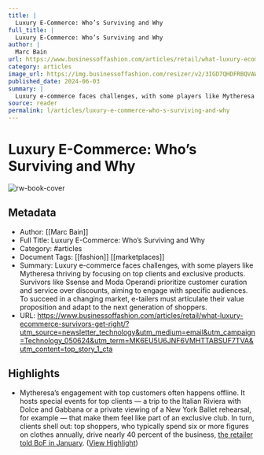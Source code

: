 ```yaml
---
title: |
  Luxury E-Commerce: Who’s Surviving and Why
full_title: |
  Luxury E-Commerce: Who’s Surviving and Why
author: |
  Marc Bain
url: https://www.businessoffashion.com/articles/retail/what-luxury-ecommerce-survivors-get-right/?utm_source=newsletter_technology&utm_medium=email&utm_campaign=Technology_050624&utm_term=MK6EU5U6JNF6VMHTTABSUF7TVA&utm_content=top_story_1_cta
category: articles
image_url: https://img.businessoffashion.com/resizer/v2/3IGD7QHDFRBQVAWSM6ITAG4JUA.png?smart=true&auth=284c5112a75bd577aac41577e9bdf0eb611bd5bd4dfb69d90f946d34f37c48b6&width=1200&height=630
published_date: 2024-06-03
summary: |
  Luxury e-commerce faces challenges, with some players like Mytheresa thriving by focusing on top clients and exclusive products. Survivors like Ssense and Moda Operandi prioritize customer curation and service over discounts, aiming to engage with specific audiences. To succeed in a changing market, e-tailers must articulate their value proposition and adapt to the next generation of shoppers.
source: reader
permalink: l/articles/luxury-e-commerce-who-s-surviving-and-why
---
```

# Luxury E-Commerce: Who’s Surviving and Why

![rw-book-cover](https://img.businessoffashion.com/resizer/v2/3IGD7QHDFRBQVAWSM6ITAG4JUA.png?smart=true&auth=284c5112a75bd577aac41577e9bdf0eb611bd5bd4dfb69d90f946d34f37c48b6&width=1200&height=630)

## Metadata
- Author: [[Marc Bain]]
- Full Title: Luxury E-Commerce: Who’s Surviving and Why
- Category: #articles
- Document Tags: [[fashion]] [[marketplaces]] 
- Summary: Luxury e-commerce faces challenges, with some players like Mytheresa thriving by focusing on top clients and exclusive products. Survivors like Ssense and Moda Operandi prioritize customer curation and service over discounts, aiming to engage with specific audiences. To succeed in a changing market, e-tailers must articulate their value proposition and adapt to the next generation of shoppers.
- URL: https://www.businessoffashion.com/articles/retail/what-luxury-ecommerce-survivors-get-right/?utm_source=newsletter_technology&utm_medium=email&utm_campaign=Technology_050624&utm_term=MK6EU5U6JNF6VMHTTABSUF7TVA&utm_content=top_story_1_cta

## Highlights
- Mytheresa’s engagement with top customers often happens offline. It hosts special events for top clients — a trip to the Italian Riviera with Dolce and Gabbana or a private viewing of a New York Ballet rehearsal, for example — that make them feel like part of an exclusive club. In turn, clients shell out: top shoppers, who typically spend six or more figures on clothes annually, drive nearly 40 percent of the business, [the retailer told BoF in January](https://www.businessoffashion.com/case-studies/luxury/top-one-percent-wealthy-customers-gucci-mytheresa-tiffany/#:~:text=As%20growth%20of%20the%20broader,a%20strategic%20focus%20for%20brands.). ([View Highlight](https://read.readwise.io/read/01j0axx2xcxqrykk3wpd1gsbrf))


